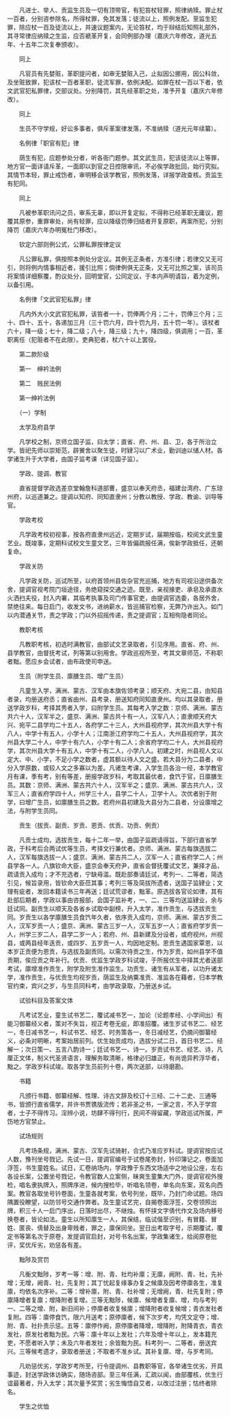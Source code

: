 <!-- { "loadSidebar": true } -->

　　凡进士、举人、贡监生员及一切有顶带官，有犯笞杖轻罪，照律纳赎。罪止杖一百者，分别咨参除名，所得杖罪，免其发落；徒流以上，照例发配。至监生犯罪，除应杖一百及徒流以上，并速议题案内，无论笞杖，均于辩结后知照礼部外，其寻常律应纳赎之生监，应否褫革开复，会同例部办理（嘉庆六年修改，道光五年、十五年二次复奉颁收）。

　　同上

　　凡官员有先婪赃，革职提问者，如审无婪赃入己，止拟因公挪用，因公科敛，及坐赃致罪，犯该杖一百者革职，徒流军罪，依例决配。如罪在杖一百以下者，依文武官犯私罪律，交部议处。分别降罚，其先经革职之处，准予开复（嘉庆六年修改）。

　　同上

　　生员不守学规，好讼多事者，俱斥革案律发落，不准纳赎（道光元年续纂）。

　　名例律「职官有犯」律

　　荫生有犯，应题参处分者，听各衙门题参。其文武生员，犯该徒流以上等罪，地方官一面详请斥革，一面即以到官之日控限审讯，不必俟学政批回，始行究拟。其情节本轻，罪止戒饬者，审明移会该学教官，照例发落，详报学政查核。贡监生有犯同。

　　同上

　　凡被参革职讯问之员，审系无辜，即以开复定拟，不得称已经革职无庸议，题覆其原参，重罪审处，尚有轻罪，应以降级罚俸归结者开复原职，再案所犯，分别降罚（嘉庆六年办明冤杜门移改）。

　　钦定六部则例公式，公罪私罪按律定议

　　凡公罪私罪，俱按照本例处分定议。其例无正条者，方准引律；若律交又无可引，则将例内情事相近者，援引比照；倘律例俱无正条，又无可比照之案，该司员将案情详细察覆，酌议处分，回明堂官，公同定议，于本内声明请旨，着为定例，以备引用。

　　名例律「文武官犯私罪」律

　　凡内外大小文武官犯私罪，该笞者一十，罚俸两个月；二十，罚俸三个月；三十、四十、五十，各递加三月（三十罚六月，四十罚九月，五十罚一年）。该杖者六十，降一级；七十，降二级；八十，降三级；九十，降四级，俱调用；一百，革职离任（犯赃者不在此限）。吏典犯者，杖六十以上罢役。

　　第二款阶级

　　第一　绅衿法例

　　第二　贱民法例

　　第一绅衿法例

　　（一）学制

　　太学及府县学

　　凡学校之制，京师立国子监，曰太学；直省、府、州、县、卫，各于所治立学。皆祀先师以崇矩范，辟黉舍以聚生徒，时肄习以广术业，勤训迪以储人材。各学诸生升于大学者，由国子监考课（详见国子监）。

　　学政、提调、教官

　　直省提督学政选差京堂翰詹科道部曹，盛京以奉天府丞，福建台湾府、广东琼州府，以巡道兼之。提调以知府、同知直隶州；分教以教授、学政、教谕、训导等官。

　　学政考校

　　凡学政考校初视事，按各府直隶州远近，定期岁试，届期按临，校阅文武生童艺业。既竣事，定期科试校文生童文艺，三年皆偏疏报任满，俟新学政抵任，还朝复命。

　　学政关防

　　凡学政关防，巡试所至，以府首领州县佐杂官充巡捕，地方有司视沿途供备次舍，提调官视考院门垣途径，务绝窥探交通之迹。既至，亲视掾吏、承皂及承直水火洒扫夫役，封入内署，其临考执事及司门传事官吏，由提调官选委，各居外舍，禁绝往来。每日启门，收发文书，进纳薪水，皆巡捕官检察，无弊乃许出入。如门以内潜通关节，责之学政；门以外招摇传递，责之提调官；互相徇隐者同论。

　　教职考核

　　凡教职考核，初选时满教官，由部试文艺录取者，引见序用。直省、府、州、县学教官，由督抚考试，列等第以别用舍。学政巡视所至，考其文章师范，不称职者黜。愿应乡会试者，由布政使司申送。

　　生员（附学生员、廪膳生员、增广生员）

　　凡童生入学，满洲、蒙古、汉军由本旗佐领考录；顺天府、大宛二县，由知县者录，均册送府丞；直省由州、县考录，册送知府同知直隶州。均以其录取者，册送学政岁科，考择其秀者入学，曰附学生员。其每考入学之数：京师、满洲、蒙古共六十人，汉军半之，盛京、满洲、蒙古共十有一人，汉军八人；直隶顺天府大兴、宛平二县学均二十五人，各府学二十三人，大州县视府学，其次州县大学十有八人，中学十有五人，小学十人；江南浙江府学均二十五人，大州县视府学，其次州县大学二十人，中学十有六人，小学十有二人；余省府学均二十人，大州县视府学，其次州县大学十有五人，中学十有二人，小学八人。初建之时，州县视人文以定大、中、小学，不足小学之数者，虚其额以待人文之盛。若大县分为二县者，中分入学原数，或较人文之多寡以为差。凡诸生考课，入学生员各治一经，本学教官月有课，季有考，别有等差，册报学政岁科，考取其最优者，食饩于官，日廪膳生员。其数：京师、满洲、蒙古共六十人，汉军半之；盛京、满洲、蒙古共六人，汉军三人；直省府学四十人，州学三十人，县学二十人，卫学十人。次优者别于附学，曰增广生员，如廪膳生员之数。若府州县初建及大县分为二县者，分设廪增之法，与附学生员同。 

　　贡生（拔贡、副贡、岁贡、恩贡、优贡、功贡、例贡）

　　凡贡士成均，选拔贡生，每十二年一举，由国子监疏请得旨，下部行直省学政，于科考后合两试优等生员，考择文行兼优者。京师、满洲、蒙古每旗选拔二人，汉军每旗选拔一人；盛京、满洲、蒙古共二人，汉军一人；直省府学二人；州县学各一人。八旗钦命大臣，盛京会奉天府尹，直省会督抚覆试文艺，兼择才品，疏请贡入成均；才不充选者，宁缺毋滥。既赴部奏请廷试，考列一、二等者，简选引见，候旨录用，皆钦命大臣莅其事；考列三等及简拔所遗者，送国子监肄业；文理有疵者，发回本籍读书三年再送；廷试荒谬者，黜革。原选拔各官论如律，其有赴部后期者，学政以事由咨报部，会国子监补考，一、二、三等均送监肄业，余与廷试同。副贡生以顺天及各省乡试取中副榜，升入太学，准作贡生，与选拔贡生同。岁贡生以各学廪膳生员食饩年久者，依序贡入成均，京师、满洲、蒙古岁贡二人，汉军岁贡一人；盛京、满洲、蒙古三岁一人，汉军五岁一人；直省府学岁贡一人，州学三岁二人，县学二岁一人；若府、州、县新建及分设者，或府视州，州视县，或两县经年迭贡，或四岁、五岁贡一人，均因地定制。恩贡生遇国家覃恩，以本岁正贡便为恩贡，与选拔及副贡同。以需次待贡之生，作为岁贡，如州县学不值贡期，俟应贡之年补行。优贡、优监生学政岁科试竣，于所报优生中择其尤者送部考试，廪增准作贡生，附学及附生准作监生。功贡生、诸生有从军者，以功升诸太学，准作贡生，与优贡生均视岁贡，荫监生及纳粟准贡、准监各在藉者，归本学教官约束，宾兴之岁，与生员同科考，由学政录取，乃册送乡试。

　　试验科目及答案文体

　　凡考试艺业，童生试书艺二，覆试减书艺一，加论（论题孝经、小学间出）有能习御纂经义者，策对不失旨，视正考卷无疵，即准招覆。诸生岁试书艺二、经艺一，冬日减书艺一，科试书艺、经艺、时务策各一，冬日减经艺，仍摘问御纂经义，必条对明晰，考案始居前列。优生始贡成均，选拔分试二日，首日书艺二、经解一；次日策一、五言八韵诗一；廷试书艺一、诗一。岁贡试书艺、经艺、诗，凡厘正文体，制义代圣贤语言，理解务取清晰，格律必归雄正，有尚诡异矜浮华者，黜之。学政岁科试竣。取各学生员前列十卷，两次送部，以待磨勘。

　　书籍

　　凡颁行书籍、御纂经解、性理、诗古文辞及校订十三经、二十二史、三通等书，皆颁行直省儒学，并许书贾镌版流传；若非圣之书，一家之言，不入于学宫者，士子不得传习。淫辨小说，坊肆不得刊行，民间不得留藏，学政巡试所属，严饬地方官禁止。

　　试场规则

　　凡考场条规，满洲、蒙古、汉军先试骑射，合式乃准应岁科试。提调官按应试人数，豫刊坐号戮记。先试一日，提调官编号于试卷尾弥封，钤印簿记之，卷面加浮签，书生童姓名。试日，汇卷纳场内，学政豫于东西文场适中之地设公座，左右各设长案，公置坐号戮记，令教官数人立案侧，昧爽生童集大门外，提调官视外搜检，唱名隶执牌入，照牌序进，候内搜检毕，听唱名领卷，单名向东案，双名向西案。教官各取坐号钤卷面，生童各就考案，依号列坐，既毕，乃封门命试题。场四隅置役瞭望，以防邻号交通作弊者。及生童试艺完，自揭卷面浮签，交卷领照出牌，积三十人一启门序出，日落时出尽，不继烛。有怀挟文字倩代作文及场内移号换卷者，皆论如法。童生以所知廪生一人，其保结，临试偕至识别，有冒籍、冒姓、匿丧、倩替及出身卑贱者，罪之，廪保同坐。翌日出考取字号，示期覆试，覆定书等第名次于原卷，发提调官启封，对号书名出案，学政集诸生，给阅原卷批评，奖优斥劣，劝惩各有差。

　　黜陟及赏罚

　　凡衡文黜陟，岁考一等：增、附、青、社均补廪；无廪，阙附、青、社，先补增；无增，阙青、社，先复附；其丁忧起复缘事办复之候廪及因考停廪各生，准复廪，均依名次序补。二等：增补廪，附、青、社补增；无增阙，青、社先复附；停廪降增者复廪；增降附者复增。三等无黜陟，候廪、候增者复廪、增，均与考列一、二等之增、附，新旧间补；停廪者收复候廪；增降附者收复候增；青衣发社者复附。四等：廪停食饩，限六月送考；原停廪者，候下次岁考，均凭文定夺；增、附、青、社扑责示惩。五等：廪停作阙，原停廪者降增，增降附，附降青衣，青衣发社，原发社者黜为民。六等：廪十年以上发社；六年及增十年以上，发本籍充吏，不愿者听入学；未及六年者发社；余皆黜为民。科考列一、二等者，册送宾兴。三等候考遗才，录取者册送；不取者不准乡试。其补复廪、增，与岁考同。

　　凡劝惩优劣，学政岁考所至，行令提调州、县教职等官，各举诸生优劣，开具事迹，封送学政体访确实，随场咨部。至三年任满，汇疏以闻，由部覆核，优生行谊最著者，升入太学；其次量予奖赏；劣生悔悟自艾者，以改过注册；怙终者除名。

　　学生之优恤


